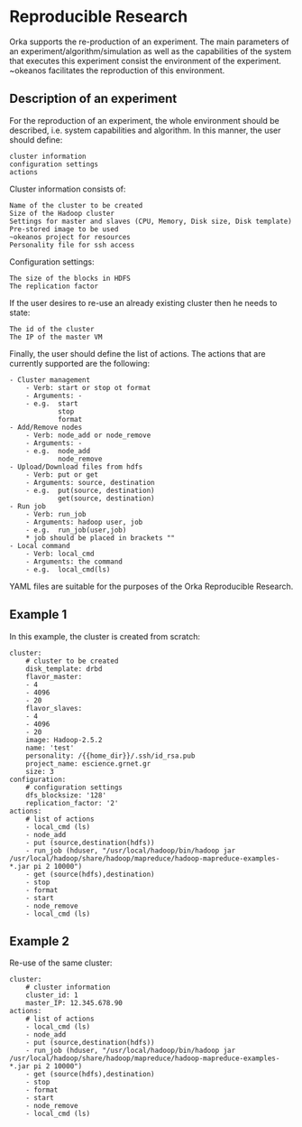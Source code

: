 # Reproducible Research

Orka supports the re-production of an experiment. The main parameters of an experiment/algorithm/simulation as well as the capabilities of the system that executes this experiment consist the environment of the experiment.
~okeanos facilitates the reproduction of this environment. 

## Description of an experiment

For the reproduction of an experiment, the whole environment should be described, i.e. system capabilities and algorithm. In this manner, the user should define:
    
    cluster information
	configuration settings
	actions

Cluster information consists of:
    
    Name of the cluster to be created
    Size of the Hadoop cluster
    Settings for master and slaves (CPU, Memory, Disk size, Disk template)
    Pre-stored image to be used
	~okeanos project for resources
	Personality file for ssh access

Configuration settings:

	The size of the blocks in HDFS
	The replication factor

If the user desires to re-use an already existing cluster then he needs to state:

    The id of the cluster
    The IP of the master VM

Finally, the user should define the list of actions. The actions that are currently supported are the following:

	- Cluster management
		- Verb: start or stop ot format
		- Arguments: -
		- e.g.  start
				stop
				format
	- Add/Remove nodes
		- Verb: node_add or node_remove
		- Arguments: -
		- e.g. 	node_add
				node_remove
	- Upload/Download files from hdfs
		- Verb: put or get
		- Arguments: source, destination
		- e.g. 	put(source, destination)
				get(source, destination)
	- Run job
		- Verb: run_job
		- Arguments: hadoop user, job
		- e.g. 	run_job(user,job)
		* job should be placed in brackets ""
	- Local command
		- Verb: local_cmd
		- Arguments: the command
		- e.g. 	local_cmd(ls)

YAML files are suitable for the purposes of the Orka Reproducible Research.

## Example 1

In this example, the cluster is created from scratch:

    cluster:
        # cluster to be created
        disk_template: drbd
        flavor_master:
        - 4
        - 4096
        - 20
        flavor_slaves:
        - 4
        - 4096
        - 20
        image: Hadoop-2.5.2
        name: 'test'
        personality: /{{home_dir}}/.ssh/id_rsa.pub
        project_name: escience.grnet.gr
        size: 3
    configuration:
        # configuration settings
        dfs_blocksize: '128'
        replication_factor: '2'
    actions:
        # list of actions
        - local_cmd (ls)
        - node_add
        - put (source,destination(hdfs))
        - run_job (hduser, "/usr/local/hadoop/bin/hadoop jar /usr/local/hadoop/share/hadoop/mapreduce/hadoop-mapreduce-examples-*.jar pi 2 10000")
        - get (source(hdfs),destination)
        - stop
        - format
        - start
        - node_remove
        - local_cmd (ls)
  
## Example 2

Re-use of the same cluster:

    cluster:
        # cluster information
        cluster_id: 1
        master_IP: 12.345.678.90
    actions:
        # list of actions
        - local_cmd (ls)
        - node_add
        - put (source,destination(hdfs))
        - run_job (hduser, "/usr/local/hadoop/bin/hadoop jar /usr/local/hadoop/share/hadoop/mapreduce/hadoop-mapreduce-examples-*.jar pi 2 10000")
        - get (source(hdfs),destination)
        - stop
        - format
        - start
        - node_remove
        - local_cmd (ls)
